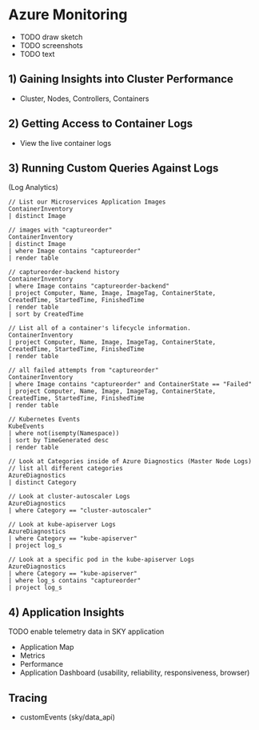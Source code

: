 # Azure Monitoring

* TODO draw sketch
* TODO screenshots
* TODO text

## 1) Gaining Insights into Cluster Performance
* Cluster, Nodes, Controllers, Containers 

## 2) Getting Access to Container Logs
* View the live container logs

## 3) Running Custom Queries Against Logs
(Log Analytics)
```
// List our Microservices Application Images
ContainerInventory
| distinct Image

// images with "captureorder"
ContainerInventory
| distinct Image
| where Image contains "captureorder"
| render table

// captureorder-backend history
ContainerInventory
| where Image contains "captureorder-backend"
| project Computer, Name, Image, ImageTag, ContainerState, CreatedTime, StartedTime, FinishedTime
| render table
| sort by CreatedTime 

// List all of a container's lifecycle information.
ContainerInventory
| project Computer, Name, Image, ImageTag, ContainerState, CreatedTime, StartedTime, FinishedTime
| render table

// all failed attempts from "captureorder"
ContainerInventory
| where Image contains "captureorder" and ContainerState == "Failed"
| project Computer, Name, Image, ImageTag, ContainerState, CreatedTime, StartedTime, FinishedTime
| render table

// Kubernetes Events
KubeEvents
| where not(isempty(Namespace))
| sort by TimeGenerated desc
| render table

// Look at Categories inside of Azure Diagnostics (Master Node Logs)
// list all different categories
AzureDiagnostics
| distinct Category

// Look at cluster-autoscaler Logs
AzureDiagnostics
| where Category == "cluster-autoscaler"

// Look at kube-apiserver Logs
AzureDiagnostics
| where Category == "kube-apiserver"
| project log_s

// Look at a specific pod in the kube-apiserver Logs
AzureDiagnostics
| where Category == "kube-apiserver"
| where log_s contains "captureorder"
| project log_s
```

## 4) Application Insights

TODO enable telemetry data in SKY application
* Application Map
* Metrics
* Performance
* Application Dashboard (usability, reliability, responsiveness, browser) 


## Tracing

* customEvents (sky/data_api)